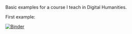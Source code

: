 Basic examples for a course I teach in Digital Humanities.

First example:

[![Binder](https://mybinder.org/badge_logo.svg)](https://mybinder.org/v2/gh/emmanuelferragne/digitalHumanities/HEAD) 
